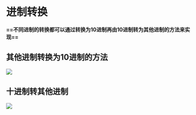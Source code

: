 # 进制转换

**==不同进制的转换都可以通过转换为10进制再由10进制转为其他进制的方法来实现==**

## 其他进制转换为10进制的方法

![](E:\Typra文档\img\Snipaste_2020-11-14_16-04-56.PNG)

## 十进制转其他进制

![](E:\Typra文档\img\Snipaste_2020-11-14_16-06-12.PNG)

